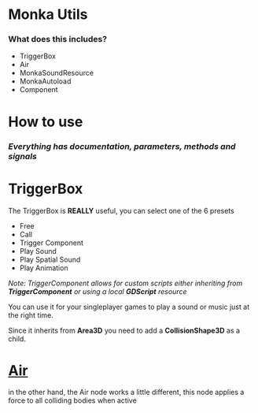 # Monka Utils

### What does this includes?

- TriggerBox
- Air
- MonkaSoundResource
- MonkaAutoload
- Component

# How to use

### *Everything has documentation, parameters, methods and signals*

# TriggerBox

The TriggerBox is **REALLY** useful, you can select one of the 6 presets
- Free
- Call
- Trigger Component 
- Play Sound
- Play Spatial Sound
- Play Animation

*Note: TriggerComponent allows for custom scripts either inheriting from **TriggerComponent** or  using a local **GDScript** resource*

You can use it for your singleplayer games to play a sound or music just at the right time.

Since it inherits from **Area3D** you need to add a **CollisionShape3D** as a child.

# [Air](https://prnt.sc/okTdCanORyp0)

in the other hand, the Air node works a little different, this node applies a force to all colliding bodies when active

<!-- 
# TriggerBox

TriggerBox inherits from **Area3D**

### Signals
- Triggered
### Methods

- restart()->void

### Parameters

- option:triggerBoxTypes
- oneShot:bool
- debug:bool

### execution

- method:String
- args:Array
- soundResource:MonkaSoundResource
- soundOrigin:Node3D
- soundPosition:Vector3

# Air

Air inherits from **Area3D**, it applies an impulse to all RigidBodies colliding with it

### Methods
- start()->void

### Parameters -->
